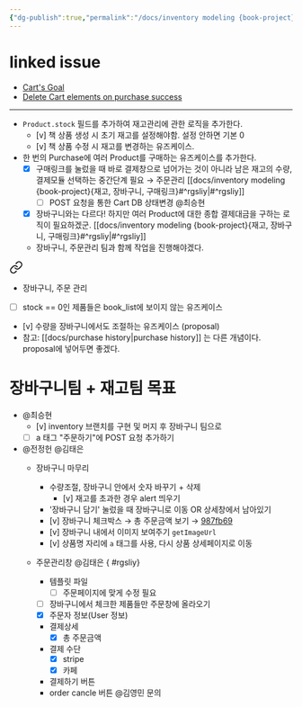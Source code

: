 ```yaml
---
{"dg-publish":true,"permalink":"/docs/inventory modeling {book-project}{재고, 장바구니, 구매링크}/","title":"inventory modeling {book-project}{재고, 장바구니, 구매링크}"}
---
```



# linked issue

- [Cart's Goal](https://github.com/ESTsoft-Book-Project/bookstore/issues/72)
- [Delete Cart elements on purchase success](https://github.com/ESTsoft-Book-Project/bookstore/issues/105)
---
- `Product.stock` 필드를 추가하여 재고관리에 관한 로직을 추가한다.
	- [v] 책 상품 생성 시 초기 재고를 설정해야함. 설정 안하면 기본 0
	- [v] 책 상품 수정 시 재고를 변경하는 유즈케이스.
- 한 번의 Purchase에 여러 Product를 구매하는 유즈케이스를 추가한다.
	- [x] 구매링크를 눌렀을 때 바로 결제창으로 넘어가는 것이 아니라 남은 재고의 수량, 결제모듈 선택하는 중간단계 필요 → 주문관리 [[docs/inventory modeling {book-project}{재고, 장바구니, 구매링크}#^rgsliy\|#^rgsliy]]
		- [ ] POST 요청을 통한 Cart DB 상태변경 @최승현
	- [x] 장바구니와는 다르다! 하지만 여러 Product에 대한 종합 결제대금을 구하는 로직이 필요하겠군. [[docs/inventory modeling {book-project}{재고, 장바구니, 구매링크}#^rgsliy\|#^rgsliy]]
	- 장바구니, 주문관리 팀과 함께 작업을 진행해야겠다. 
<div class="transclusion internal-embed is-loaded"><a class="markdown-embed-link" href="/docs/20230624-book-project/#xjs0fh" aria-label="Open link"><svg xmlns="http://www.w3.org/2000/svg" width="24" height="24" viewBox="0 0 24 24" fill="none" stroke="currentColor" stroke-width="2" stroke-linecap="round" stroke-linejoin="round" class="svg-icon lucide-link"><path d="M10 13a5 5 0 0 0 7.54.54l3-3a5 5 0 0 0-7.07-7.07l-1.72 1.71"></path><path d="M14 11a5 5 0 0 0-7.54-.54l-3 3a5 5 0 0 0 7.07 7.07l1.71-1.71"></path></svg></a><div class="markdown-embed">



- 장바구니, 주문 관리 

</div></div>

- [ ] stock == 0인 제품들은 book_list에 보이지 않는 유즈케이스
- [v] 수량을 장바구니에서도 조절하는 유즈케이스 (proposal)
- 참고: [[docs/purchase history\|purchase history]] 는 다른 개념이다. proposal에 넣어두면 좋겠다.

# 장바구니팀 + 재고팀 목표

- @최승현
	- [v] inventory 브랜치를 구현 및 머지 후 장바구니 팀으로
	- [ ] a 태그 "주문하기"에 POST 요청 추가하기
- @전정헌 @김태은
	- 장바구니 마무리 
		- 수량조절, 장바구니 안에서 숫자 바꾸기 + 삭제
			- [v] 재고를 초과한 경우 alert 띄우기
		- '장바구니 담기' 눌렀을 때 장바구니로 이동 OR 상세창에서 남아있기
		- [v] 장바구니 체크박스 → 총 주문금액 보기 → [987fb69](https://github.com/ESTsoft-Book-Project/bookstore/blob/987fb6928e2625706a97749c2cc032c4992440c0/templates/cart_list.html#L98-L107)
		- [v] 장바구니 내에서 이미지 보여주기 `getImageUrl`
		- [v] 상품명 자리에 `a` 태그를 사용, 다시 상품 상세페이지로 이동
	- 주문관리창 @김태은
{ #rgsliy}

		- 템플릿 파일
			- [ ] 주문페이지에 맞게 수정 필요
		- [ ] 장바구니에서 체크한 제품들만 주문창에 올라오기
		- [x] 주문자 정보(User 정보)
		- 결제상세
			- [x] 총 주문금액
		- 결제 수단
			- [x] stripe
			- [x] 카페
		- 결제하기 버튼
		- order cancle 버튼 @김영민 문의
